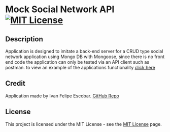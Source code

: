 # Mock Social Network API [![MIT License](https://img.shields.io/static/v1?label=license&message=MIT&color=red)](https://choosealicense.com/licenses/mit/)

## Description

Application is designed to imitate a back-end server for a CRUD type social network application using Mongo DB with Mongoose, since there is no front end code the application can only be tested via an API client such as postman. to view an example of the applications functionality [click here](https://drive.google.com/file/d/1FbT84ZNx-SYyCrAFN-uXd1rGI34UqnJt/view)

## Credit

Application made by Ivan Felipe Escobar. 
[GitHub Repo](https://github.com/IvanFelipeEscobar/Mock-Social-Network-API)

## License

This project is licensed under the MIT License - see the [MIT License](https://choosealicense.com/licenses/mit/) page.
